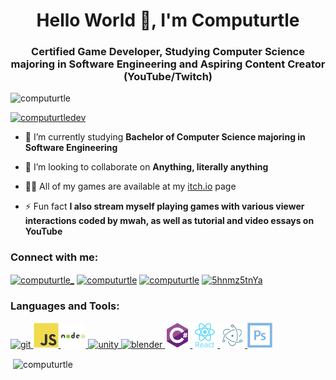 <h1 align="center">Hello World 👋, I'm Computurtle</h1>
<h3 align="center">Certified Game Developer, Studying Computer Science majoring in Software Engineering and Aspiring Content Creator (YouTube/Twitch)</h3>

<p align="left"> <img src="https://komarev.com/ghpvc/?username=computurtle&label=Profile%20views&color=0e75b6&style=flat" alt="computurtle" /> </p>

<p align="left"> <a href="https://twitter.com/computurtledev" target="blank"><img src="https://img.shields.io/twitter/follow/computurtle_?logo=twitter&style=for-the-badge" alt="computurtledev" /></a> </p>

- 🌱 I’m currently studying **Bachelor of Computer Science majoring in Software Engineering**

- 👯 I’m looking to collaborate on **Anything, literally anything**

- 👨‍💻 All of my games are available at my [itch.io](itch.io/computurtle) page

- ⚡ Fun fact **I also stream myself playing games with various viewer interactions coded by mwah, as well as tutorial and video essays on YouTube**

<h3 align="left">Connect with me:</h3>
<p align="left">
<a href="https://twitter.com/computurtle_" target="blank"><img align="center" src="https://raw.githubusercontent.com/rahuldkjain/github-profile-readme-generator/master/src/images/icons/Social/twitter.svg" alt="computurtle_" height="30" width="40" /></a>
<a href="https://instagram.com/computurtle" target="blank"><img align="center" src="https://raw.githubusercontent.com/rahuldkjain/github-profile-readme-generator/master/src/images/icons/Social/instagram.svg" alt="computurtle" height="30" width="40" /></a>
<a href="https://www.youtube.com/c/computurtle" target="blank"><img align="center" src="https://raw.githubusercontent.com/rahuldkjain/github-profile-readme-generator/master/src/images/icons/Social/youtube.svg" alt="computurtle" height="30" width="40" /></a>
<a href="https://discord.gg/5hnmz5tnYa" target="blank"><img align="center" src="https://raw.githubusercontent.com/rahuldkjain/github-profile-readme-generator/master/src/images/icons/Social/discord.svg" alt="5hnmz5tnYa" height="30" width="40" /></a>
</p>

<h3 align="left">Languages and Tools:</h3>
<p align="left"> <a href="https://git-scm.com/" target="_blank"> <img src="https://www.vectorlogo.zone/logos/git-scm/git-scm-icon.svg" alt="git" width="40" height="40"/> </a> <a href="https://developer.mozilla.org/en-US/docs/Web/JavaScript" target="_blank"> <img src="https://raw.githubusercontent.com/devicons/devicon/master/icons/javascript/javascript-original.svg" alt="javascript" width="40" height="40"/> </a> <a href="https://nodejs.org" target="_blank"> <img src="https://raw.githubusercontent.com/devicons/devicon/master/icons/nodejs/nodejs-original-wordmark.svg" alt="nodejs" width="40" height="40"/> </a> <a href="https://unity.com/" target="_blank"> <img src="https://www.vectorlogo.zone/logos/unity3d/unity3d-icon.svg" alt="unity" width="40" height="40"/> </a> <a href="https://www.blender.org/" target="_blank"> <img src="https://download.blender.org/branding/community/blender_community_badge_white.svg" alt="blender" width="40" height="40"/> </a> <a href="https://www.w3schools.com/cs/" target="_blank"> <img src="https://raw.githubusercontent.com/devicons/devicon/master/icons/csharp/csharp-original.svg" alt="csharp" width="40" height="40"/> </a> <a href="https://reactjs.org/" target="_blank"> <img src="https://raw.githubusercontent.com/devicons/devicon/master/icons/react/react-original-wordmark.svg" alt="react" width="40" height="40"/> </a> <a href="https://www.electronjs.org" target="_blank"> <img src="https://raw.githubusercontent.com/devicons/devicon/master/icons/electron/electron-original.svg" alt="electron" width="40" height="40"/> </a> <a href="https://www.photoshop.com/en" target="_blank"> <img src="https://raw.githubusercontent.com/devicons/devicon/master/icons/photoshop/photoshop-line.svg" alt="photoshop" width="40" height="40"/> </a> </p>

<p>&nbsp;<img align="center" src="https://github-readme-stats.vercel.app/api?username=computurtle&show_icons=true&locale=en" alt="computurtle" /></p>
